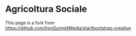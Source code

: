 # Agricoltura Sociale
This page is a fork from https://github.com/IronSummitMedia/startbootstrap-creative